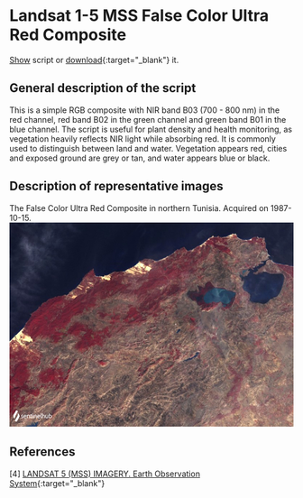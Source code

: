 # Landsat 1-5 MSS False Color Ultra Red Composite

<a href="#" id='togglescript'>Show</a> script or [download](script.js){:target="_blank"} it.
<div id='script_view' style="display:none">
{% highlight javascript %}
      {% include_relative script.js %}
{% endhighlight %}
</div>

## General description of the script

This is a simple RGB composite with NIR band B03 (700 - 800 nm) in the red channel, red band B02 in the green channel and green band B01 in the blue channel. The script is useful for plant density and health monitoring, as vegetation heavily reflects NIR light while absorbing red. It is commonly used to distinguish between land and water. Vegetation appears red, cities and exposed ground are grey or tan, and water appears blue or black. 

## Description of representative images

The False Color Ultra Red Composite in northern Tunisia. Acquired on 1987-10-15.
![The script example 1](fig/fig1.png)

## References

[4] [LANDSAT 5 (MSS) IMAGERY. Earth Observation System](https://eos.com/find-satellite/landsat-5-mss/){:target="_blank"}
